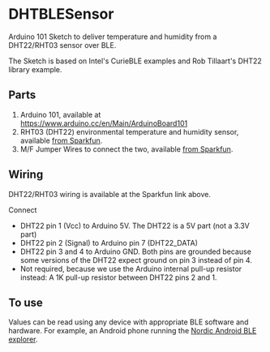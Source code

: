 # DHTBLESensor
Arduino 101 Sketch to deliver temperature and humidity from a DHT22/RHT03 sensor over BLE.

The Sketch is based on Intel's CurieBLE examples and Rob Tillaart's DHT22 library example.

## Parts
 1. Arduino 101, available at https://www.arduino.cc/en/Main/ArduinoBoard101
 1. RHT03 (DHT22) environmental temperature and humidity sensor, available [from Sparkfun](https://www.sparkfun.com/products/10167).
 1. M/F Jumper Wires to connect the two, available [from Sparkfun](https://www.sparkfun.com/products/9140).

## Wiring
DHT22/RHT03 wiring is available at the Sparkfun link above.

Connect
- DHT22 pin 1 (Vcc) to Arduino 5V. The DHT22 is a 5V part (not a 3.3V part)
- DHT22 pin 2 (Signal) to Arduino pin 7 (DHT22_DATA)
- DHT22 pin 3 and 4 to Arduino GND.  Both pins are grounded because some versions of the DHT22 expect ground on pin 3 instead of pin 4.
- Not required, because we use the Arduino internal pull-up resistor instead: A 1K pull-up resistor between DHT22 pins 2 and 1.

## To use
Values can be read using any device with appropriate BLE software and hardware.
For example, an Android phone running the [Nordic Android BLE explorer](https://play.google.com/store/apps/details?id=no.nordicsemi.android.mcp).
